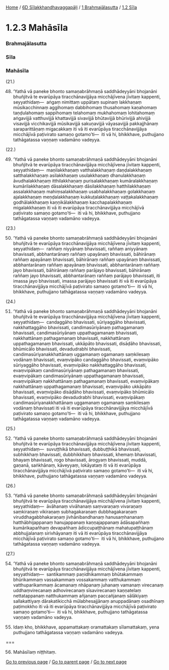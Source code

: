 
[Home](/) / [6D Sīlakkhandhavaggapāḷi](/tipitaka/6D.md) / [1 Brahmajālasutta](/tipitaka/6D/1.md) / [1.2 Sīla](/tipitaka/6D/1/1.2.md)

# 1.2.3 Mahāsīla

### Brahmajālasutta

### Sīla

### Mahāsīla

(21.)

48. ‘Yathā vā paneke bhonto samaṇabrāhmaṇā saddhādeyyāni bhojanāni bhuñjitvā te evarūpāya tiracchānavijjāya micchājīvena jīvitaṃ kappenti, seyyathidaṃ—  aṅgaṃ nimittaṃ uppātaṃ supinaṃ lakkhaṇaṃ mūsikacchinnaṃ aggihomaṃ dabbihomaṃ thusahomaṃ kaṇahomaṃ taṇḍulahomaṃ sappihomaṃ telahomaṃ mukhahomaṃ lohitahomaṃ aṅgavijjā vatthuvijjā khattavijjā sivavijjā bhūtavijjā bhūrivijjā ahivijjā visavijjā vicchikavijjā mūsikavijjā sakuṇavijjā vāyasavijjā pakkajjhānaṃ saraparittāṇaṃ migacakkaṃ iti vā iti evarūpāya tiracchānavijjāya micchājīvā paṭivirato samaṇo gotamo’ti—  iti vā hi, bhikkhave, puthujjano tathāgatassa vaṇṇaṃ vadamāno vadeyya.

(22.)

49. ‘Yathā vā paneke bhonto samaṇabrāhmaṇā saddhādeyyāni bhojanāni bhuñjitvā te evarūpāya tiracchānavijjāya micchājīvena jīvitaṃ kappenti, seyyathidaṃ—  maṇilakkhaṇaṃ vatthalakkhaṇaṃ daṇḍalakkhaṇaṃ satthalakkhaṇaṃ asilakkhaṇaṃ usulakkhaṇaṃ dhanulakkhaṇaṃ āvudhalakkhaṇaṃ itthilakkhaṇaṃ purisalakkhaṇaṃ kumāralakkhaṇaṃ kumārilakkhaṇaṃ dāsalakkhaṇaṃ dāsilakkhaṇaṃ hatthilakkhaṇaṃ assalakkhaṇaṃ mahiṃsalakkhaṇaṃ usabhalakkhaṇaṃ golakkhaṇaṃ ajalakkhaṇaṃ meṇḍalakkhaṇaṃ kukkuṭalakkhaṇaṃ vaṭṭakalakkhaṇaṃ godhālakkhaṇaṃ kaṇṇikālakkhaṇaṃ kacchapalakkhaṇaṃ migalakkhaṇaṃ iti vā iti evarūpāya tiracchānavijjāya micchājīvā paṭivirato samaṇo gotamo’ti—  iti vā hi, bhikkhave, puthujjano tathāgatassa vaṇṇaṃ vadamāno vadeyya.

(23.)

50. ‘Yathā vā paneke bhonto samaṇabrāhmaṇā saddhādeyyāni bhojanāni bhuñjitvā te evarūpāya tiracchānavijjāya micchājīvena jīvitaṃ kappenti, seyyathidaṃ—  raññaṃ niyyānaṃ bhavissati, raññaṃ aniyyānaṃ bhavissati, abbhantarānaṃ raññaṃ upayānaṃ bhavissati, bāhirānaṃ raññaṃ apayānaṃ bhavissati, bāhirānaṃ raññaṃ upayānaṃ bhavissati, abbhantarānaṃ raññaṃ apayānaṃ bhavissati, abbhantarānaṃ raññaṃ jayo bhavissati, bāhirānaṃ raññaṃ parājayo bhavissati, bāhirānaṃ raññaṃ jayo bhavissati, abbhantarānaṃ raññaṃ parājayo bhavissati, iti imassa jayo bhavissati, imassa parājayo bhavissati iti vā iti evarūpāya tiracchānavijjāya micchājīvā paṭivirato samaṇo gotamo’ti—  iti vā hi, bhikkhave, puthujjano tathāgatassa vaṇṇaṃ vadamāno vadeyya.

(24.)

51. ‘Yathā vā paneke bhonto samaṇabrāhmaṇā saddhādeyyāni bhojanāni bhuñjitvā te evarūpāya tiracchānavijjāya micchājīvena jīvitaṃ kappenti, seyyathidaṃ—  candaggāho bhavissati, sūriyaggāho bhavissati, nakkhattaggāho bhavissati, candimasūriyānaṃ pathagamanaṃ bhavissati, candimasūriyānaṃ uppathagamanaṃ bhavissati, nakkhattānaṃ pathagamanaṃ bhavissati, nakkhattānaṃ uppathagamanaṃ bhavissati, ukkāpāto bhavissati, disāḍāho bhavissati, bhūmicālo bhavissati, devadudrabhi bhavissati, candimasūriyanakkhattānaṃ uggamanaṃ ogamanaṃ saṃkilesaṃ vodānaṃ bhavissati, evaṃvipāko candaggāho bhavissati, evaṃvipāko sūriyaggāho bhavissati, evaṃvipāko nakkhattaggāho bhavissati, evaṃvipākaṃ candimasūriyānaṃ pathagamanaṃ bhavissati, evaṃvipākaṃ candimasūriyānaṃ uppathagamanaṃ bhavissati, evaṃvipākaṃ nakkhattānaṃ pathagamanaṃ bhavissati, evaṃvipākaṃ nakkhattānaṃ uppathagamanaṃ bhavissati, evaṃvipāko ukkāpāto bhavissati, evaṃvipāko disāḍāho bhavissati, evaṃvipāko bhūmicālo bhavissati, evaṃvipāko devadudrabhi bhavissati, evaṃvipākaṃ candimasūriyanakkhattānaṃ uggamanaṃ ogamanaṃ saṃkilesaṃ vodānaṃ bhavissati iti vā iti evarūpāya tiracchānavijjāya micchājīvā paṭivirato samaṇo gotamo’ti—  iti vā hi, bhikkhave, puthujjano tathāgatassa vaṇṇaṃ vadamāno vadeyya.

(25.)

52. ‘Yathā vā paneke bhonto samaṇabrāhmaṇā saddhādeyyāni bhojanāni bhuñjitvā te evarūpāya tiracchānavijjāya micchājīvena jīvitaṃ kappenti, seyyathidaṃ—  suvuṭṭhikā bhavissati, dubbuṭṭhikā bhavissati, subhikkhaṃ bhavissati, dubbhikkhaṃ bhavissati, khemaṃ bhavissati, bhayaṃ bhavissati, rogo bhavissati, ārogyaṃ bhavissati, muddā, gaṇanā, saṅkhānaṃ, kāveyyaṃ, lokāyataṃ iti vā iti evarūpāya tiracchānavijjāya micchājīvā paṭivirato samaṇo gotamo’ti—  iti vā hi, bhikkhave, puthujjano tathāgatassa vaṇṇaṃ vadamāno vadeyya.

(26.)

53. ‘Yathā vā paneke bhonto samaṇabrāhmaṇā saddhādeyyāni bhojanāni bhuñjitvā te evarūpāya tiracchānavijjāya micchājīvena jīvitaṃ kappenti, seyyathidaṃ—  āvāhanaṃ vivāhanaṃ saṃvaraṇaṃ vivaraṇaṃ saṃkiraṇaṃ vikiraṇaṃ subhagakaraṇaṃ dubbhagakaraṇaṃ viruddhagabbhakaraṇaṃ jivhānibandhanaṃ hanusaṃhananaṃ hatthābhijappanaṃ hanujappanaṃ kaṇṇajappanaṃ ādāsapañhaṃ kumārikapañhaṃ devapañhaṃ ādiccupaṭṭhānaṃ mahatupaṭṭhānaṃ abbhujjalanaṃ sirivhāyanaṃ iti vā iti evarūpāya tiracchānavijjāya micchājīvā paṭivirato samaṇo gotamo’ti—  iti vā hi, bhikkhave, puthujjano tathāgatassa vaṇṇaṃ vadamāno vadeyya.

(27.)

54. ‘Yathā vā paneke bhonto samaṇabrāhmaṇā saddhādeyyāni bhojanāni bhuñjitvā te evarūpāya tiracchānavijjāya micchājīvena jīvitaṃ kappenti, seyyathidaṃ—  santikammaṃ paṇidhikammaṃ bhūtakammaṃ bhūrikammaṃ vassakammaṃ vossakammaṃ vatthukammaṃ vatthuparikammaṃ ācamanaṃ nhāpanaṃ juhanaṃ vamanaṃ virecanaṃ uddhaṃvirecanaṃ adhovirecanaṃ sīsavirecanaṃ kaṇṇatelaṃ nettatappanaṃ natthukammaṃ añjanaṃ paccañjanaṃ sālākiyaṃ sallakattiyaṃ dārakatikicchā mūlabhesajjānaṃ anuppadānaṃ osadhīnaṃ paṭimokkho iti vā iti evarūpāya tiracchānavijjāya micchājīvā paṭivirato samaṇo gotamo’ti—  iti vā hi, bhikkhave, puthujjano tathāgatassa vaṇṇaṃ vadamāno vadeyya.

55. Idaṃ kho, bhikkhave, appamattakaṃ oramattakaṃ sīlamattakaṃ, yena puthujjano tathāgatassa vaṇṇaṃ vadamāno vadeyya.

===

56. Mahāsīlaṃ niṭṭhitaṃ.



[Go to previous page](/tipitaka/6D/1/1.2/1.2.2.md) / [Go to parent page](/tipitaka/6D/1/1.2.md) / [Go to next page](/tipitaka/6D/1/1.3.md)


